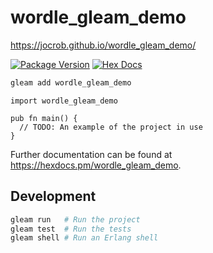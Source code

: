 # wordle_gleam_demo

<https://jocrob.github.io/wordle_gleam_demo/>

[![Package Version](https://img.shields.io/hexpm/v/wordle_gleam_demo)](https://hex.pm/packages/wordle_gleam_demo)
[![Hex Docs](https://img.shields.io/badge/hex-docs-ffaff3)](https://hexdocs.pm/wordle_gleam_demo/)

```sh
gleam add wordle_gleam_demo
```
```gleam
import wordle_gleam_demo

pub fn main() {
  // TODO: An example of the project in use
}
```

Further documentation can be found at <https://hexdocs.pm/wordle_gleam_demo>.

## Development

```sh
gleam run   # Run the project
gleam test  # Run the tests
gleam shell # Run an Erlang shell
```
